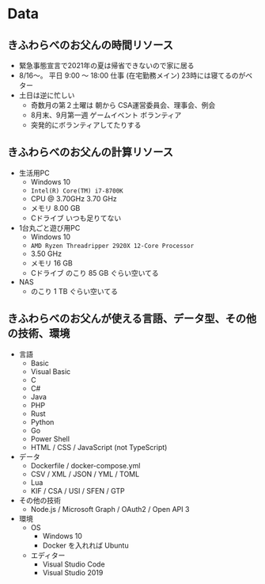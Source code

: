 # Data

## きふわらべのお父んの時間リソース

* 緊急事態宣言で2021年の夏は帰省できないので家に居る
* 8/16～。 平日 9:00 ～ 18:00 仕事 (在宅勤務メイン) 23時には寝てるのがベター
* 土日は逆に忙しい
  * 奇数月の第２土曜は 朝から CSA運営委員会、理事会、例会
  * 8月末、9月第一週 ゲームイベント ボランティア
  * 突発的にボランティアしてたりする

## きふわらべのお父んの計算リソース

* 生活用PC
  * Windows 10
  * `Intel(R) Core(TM) i7-8700K`
  * CPU @ 3.70GHz   3.70 GHz
  * メモリ 8.00 GB
  * Cドライブ いつも足りてない
* 1台丸ごと遊び用PC
  * Windows 10
  * `AMD Ryzen Threadripper 2920X 12-Core Processor`
  * 3.50 GHz
  * メモリ 16 GB
  * Cドライブ のこり 85 GB ぐらい空いてる
* NAS
  * のこり 1 TB ぐらい空いてる

## きふわらべのお父んが使える言語、データ型、その他の技術、環境

* 言語
  * Basic
  * Visual Basic
  * C
  * C#
  * Java
  * PHP
  * Rust
  * Python
  * Go
  * Power Shell
  * HTML / CSS / JavaScript (not TypeScript)
* データ
  * Dockerfile / docker-compose.yml
  * CSV / XML / JSON / YML / TOML
  * Lua
  * KIF / CSA / USI / SFEN / GTP
* その他の技術
  * Node.js / Microsoft Graph / OAuth2 / Open API 3
* 環境
  * OS
    * Windows 10
    * Docker を入れれば Ubuntu
  * エディター
    * Visual Studio Code
    * Visual Studio 2019
